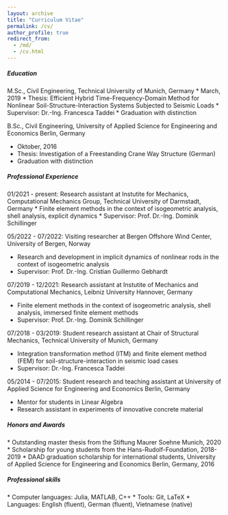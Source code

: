 ```yaml
---
layout: archive
title: "Curriculum Vitae"
permalink: /cv/
author_profile: true
redirect_from: 
  - /md/
  - /cv.html
---
```


<h5> <i class="si si-microsoftacademic"></i> Education</h5> 
<div class="small">
M.Sc., Civil Engineering, Technical University of Munich, Germany
  * March, 2019
  * Thesis: Efficient Hybrid Time-Frequency-Domain Method for
Nonlinear Soil-Structure-Interaction Systems Subjected to Seismic Loads
  * Supervisor: Dr.-Ing. Francesca Taddei
  * Graduation with distinction

B.Sc., Civil Engineering, University of Applied Science for Engineering and Economics Berlin, Germany
  * Oktober, 2016
  * Thesis: Investigation of a Freestanding Crane Way Structure (German)
  * Graduation with distinction
</div> 

<h5> <i class="si si-googlesearchconsole"></i> Professional Experience</h5> 
01/2021 - present: Research assistant at Instutite for Mechanics, Computational Mechanics Group, Technical University of Darmstadt, Germany
  * Finite element methods in the context of isogeometric analysis, shell analysis, explicit dynamics
  * Supervisor: Prof. Dr.-Ing. Dominik Schillinger

05/2022 - 07/2022: Visiting researcher at Bergen Offshore Wind Center, University of Bergen, Norway
  * Research and development in implicit dynamics of nonlinear rods in the context of isogeometric analysis
  * Supervisor: Prof. Dr.-Ing. Cristian Guillermo Gebhardt

07/2019 - 12/2021: Research assistant at Instutite of Mechanics and Computational Mechanics, Leibniz University Hannover, Germany
  * Finite element methods in the context of isogeometric analysis, shell analysis, immersed finite element methods
  * Supervisor: Prof. Dr.-Ing. Dominik Schillinger

07/2018 - 03/2019: Student research assistant at Chair of Structural Mechanics, Technical University of Munich, Germany
  * Integration transformation method (ITM) and finite element method (FEM) for soil-structure-interaction in seismic load cases
  * Supervisor: Dr.-Ing. Francesca Taddei

05/2014 - 07/2015: Student research and teaching assistant at University of Applied Science for Engineering and Economics Berlin, Germany
  * Mentor for students in Linear Algebra 
  * Research assistant in experiments of innovative concrete material

<h5> <i class="si si-auth0"></i> Honors and Awards</h5> 
* Outstanding master thesis from the Stiftung Maurer Soehne Munich, 2020
* Scholarship for young students from the Hans-Rudolf-Foundation, 2018-2019
* DAAD graduation scholarship for international students, University of Applied Science for Engineering and Economics Berlin, Germany, 2016

<h5> <i class="si si-semaphoreci"></i> Professional skills</h5> 
* Computer languages: Julia, MATLAB, C++
* Tools: Git, LaTeX
* Languages: English (fluent), German (fluent), Vietnamese (native)

